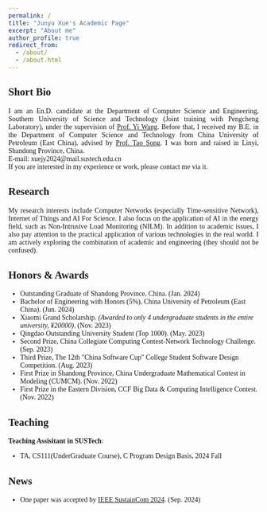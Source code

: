 ```yaml
---
permalink: /
title: "Junyu Xue's Academic Page"
excerpt: "About me"
author_profile: true
redirect_from: 
  - /about/
  - /about.html
---
```

<style>
body {
    font-family: 'Times New Roman', Times, serif;
}
.justified {
        text-align: justify; /* 设置文本两端对齐 */
    }
</style>
Short Bio
------
<div class="justified">
I am an En.D. candidate at the Department of Computer Science and Engineering, Southern University of Science and Technology (Joint training with Pengcheng Laboratory), under the supervision of <a href="https://faculty.sustech.edu.cn/?tagid=wangy37&iscss=1&snapid=1&orderby=date&go=1">Prof. Yi Wang</a>. Before that, I received my B.E. in the Department of Computer Science and Technology from China University of Petroleum (East China), advised by <a href="https://computer.upc.edu.cn/2017/0313/c6289a103931/page.htm">Prof. Tao Song</a>. I was born and raised in Linyi, Shandong Province, China.
</div>
<!-- Welcome to my [Knowledge Database](https://www.yuque.com/junry). I will share some life feelings, knowledge path there. -->
E-mail: xuejy2024@mail.sustech.edu.cn <br>
If you are interested in my experience or work, please contact me via it.


Research
------
<div class="justified">
My research interests include Computer Networks (especially Time-sensitive Network), Internet of Things and AI For Science. I also focus on the application of AI in the energy field, such as Non-Intrusive Load Monitoring (NILM). In addition to academic issues, I also pay attention to the practical application of various technologies in the real world. I am actively exploring the combination of academic and engineering (they should not be confused).
</div>

Honors & Awards
------
- Outstanding Graduate of Shandong Province, China. (Jan. 2024)
- Bachelor of Engineering with Honors (5%), China University of Petroleum (East China). (Jun. 2024)
- Xiaomi Grand Scholarship. *(Awarded to only 4 undergraduate students in the entire university, ¥20000)*. (Nov. 2023)
- Qingdao Outstanding University Student (Top 1000). (May. 2023)
- Second Prize, China Collegiate Computing Contest-Network Technology Challenge. (Sep. 2023)
- Third Prize, The 12th "China Software Cup" College Student Software Design Competition. (Aug. 2023)
- First Prize in Shandong Province, China Undergraduate Mathematical Contest in Modeling (CUMCM). (Nov. 2022)
- First Prize in the Eastern Division, CCF Big Data & Computing Intelligence Contest. (Nov. 2022)

Teaching
------
**Teaching Assisitant in SUSTech**:
- TA, CS111(UnderGraduate Course), C Program Design Basis, 2024 Fall

News
------
- One paper was accepted by [IEEE SustainCom 2024](). (Sep. 2024)
<!-- - <div style="display: flex; justify-content: space-between;">
    <span>One paper was accepted by IEEE SustainCom 2024. </span>
    <span>Sep. 2024</span>
  </div> -->
